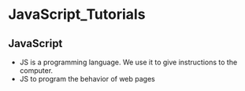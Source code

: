 # JavaScript_Tutorials

## JavaScript
- JS is a programming language. We use it to give instructions to the computer.
- JS to program the behavior of web pages